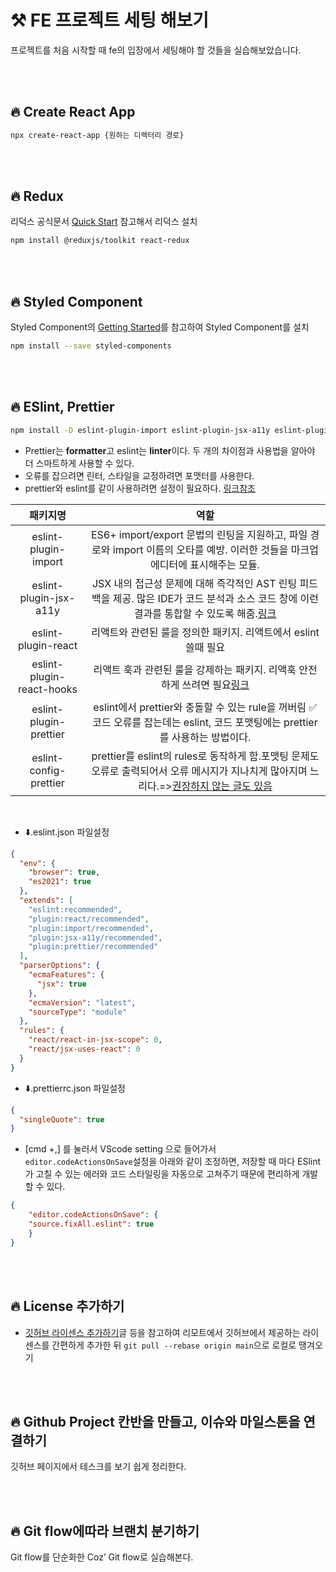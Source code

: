# ⚒️ FE 프로젝트 세팅 해보기
프로젝트를 처음 시작할 때 fe의 입장에서 세팅해야 할 것들을 실습해보았습니다.

</br></br>

## 🔥 Create React App
```bash
npx create-react-app {원하는 디렉터리 경로}
```

</br></br>

## 🔥 Redux
리덕스 공식문서 [Quick Start](https://redux.js.org/tutorials/quick-start) 참고해서 리덕스 설치
```bash
npm install @reduxjs/toolkit react-redux
```

</br></br>

## 🔥 Styled Component
Styled Component의 [Getting Started](https://styled-components.com/docs/basics#installation)를 참고하여 Styled Component를 설치
```bash
npm install --save styled-components
```

</br></br>

## 🔥 ESlint, Prettier
```bash
npm install -D eslint-plugin-import eslint-plugin-jsx-a11y eslint-plugin-react eslint-plugin-react-hooks eslint-plugin-prettier eslint-config-prettier
```
* Prettier는 **formatter**고 eslint는 **linter**이다. 두 개의 차이점과 사용법을 알아야 더 스마트하게 사용할 수 있다.
* 오류를 잡으려면 린터, 스타일을 교정하려면 포맷터를 사용한다.
* prettier와 eslint를 같이 사용하려면 설정이 필요하다. [링크참조](https://yrnana.dev/post/2021-03-21-prettier-eslint)

|패키지명|역할|
|:---:|:---:|
|eslint-plugin-import|ES6+ import/export 문법의 린팅을 지원하고, 파일 경로와 import 이름의 오타를 예방. 이러한 것들을 마크업 에디터에 표시해주는 모듈.|
|eslint-plugin-jsx-a11y|JSX 내의 접근성 문제에 대해 즉각적인 AST 린팅 피드백을 제공. 많은 IDE가 코드 분석과 소스 코드 창에 이런 결과를 통합할 수 있도록 해줌.[링크](https://ko.reactjs.org/docs/accessibility.html#eslint-plugin-jsx-a11y)|
|eslint-plugin-react|리액트와 관련된 룰을 정의한 패키지. 리액트에서 eslint 쓸때 필요|
|eslint-plugin-react-hooks|리액트 훅과 관련된 룰을 강제하는 패키지. 리액훅 안전하게 쓰려면 필요[링크](https://reactjs.org/docs/hooks-rules.html#eslint-plugin)|
|eslint-plugin-prettier|eslint에서 prettier와 충돌할 수 있는 rule을 꺼버림 ✅ 코드 오류를 잡는데는 eslint, 코드 포맷팅에는 prettier를 사용하는 방법이다.|
|eslint-config-prettier|prettier를 eslint의 rules로 동작하게 함.포맷팅 문제도 오류로 출력되어서 오류 메시지가 지나치게 많아지며 느리다.=>[권장하지 않는 글도 있음](https://yrnana.dev/post/2021-03-21-prettier-eslint)|

</br>

* ⬇️.eslint.json 파일설정
```json
{
  "env": {
    "browser": true,
    "es2021": true
  },
  "extends": [
    "eslint:recommended",
    "plugin:react/recommended",
    "plugin:import/recommended",
    "plugin:jsx-a11y/recommended",
    "plugin:prettier/recommended"
  ],
  "parserOptions": {
    "ecmaFeatures": {
      "jsx": true
    },
    "ecmaVersion": "latest",
    "sourceType": "module"
  },
  "rules": {
    "react/react-in-jsx-scope": 0,
    "react/jsx-uses-react": 0
  }
}
```
* ⬇️.prettierrc.json 파일설정
```json
{
  "singleQuote": true
}
```

*  [cmd +,] 를 눌러서 VScode setting 으로 들어가서 `editor.codeActionsOnSave`설정을 아래와 같이 조정하면, 저장할 때 마다 ESlint가 고칠 수 있는 에러와 코드 스타일링을 자동으로 고쳐주기 때문에 편리하게 개발할 수 있다.
```json
{
    "editor.codeActionsOnSave": {
    "source.fixAll.eslint": true
    }
}
```

</br></br>

## 🔥 License 추가하기
* [깃허브 라이센스 추가하기](https://jaeryo2357.tistory.com/8)글 등을 참고하여 리모트에서 깃허브에서 제공하는 라이센스를 간편하게 추가한 뒤 `git pull --rebase origin main`으로 로컬로 땡겨오기

</br></br>

## 🔥 Github Project 칸반을 만들고, 이슈와 마일스톤을 연결하기
깃허브 페이지에서 테스크를 보기 쉽게 정리한다.

</br></br>

## 🔥 Git flow에따라 브랜치 분기하기
Git flow를 단순화한 Coz’ Git flow로 실습해본다.